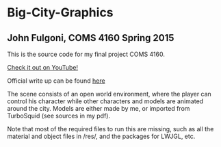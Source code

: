 # Big-City-Graphics
## John Fulgoni, COMS 4160 Spring 2015

This is the source code for my final project COMS 4160.

[Check it out on YouTube!](https://www.youtube.com/watch?v=hV0mXMTP3EI)

Official write up can be found [here](jsf2154_final.pdf)

The scene consists of an open world environment, where the player can control his character
while other characters and models are animated around the city.
Models are either made by me, or imported from TurboSquid (see sources in my pdf).

Note that most of the required files to run this are missing, such as all the material and
object files in /res/, and the packages for LWJGL, etc.